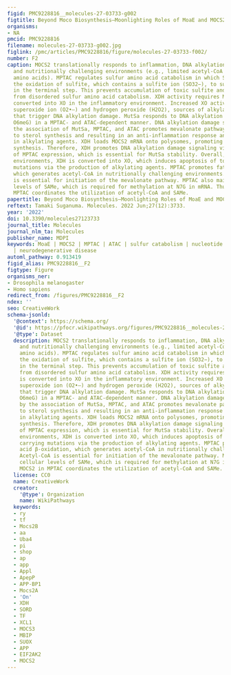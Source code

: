 ```yaml
---
figid: PMC9228816__molecules-27-03733-g002
figtitle: Beyond Moco Biosynthesis―Moonlighting Roles of MoaE and MOCS2
organisms:
- NA
pmcid: PMC9228816
filename: molecules-27-03733-g002.jpg
figlink: /pmc/articles/PMC9228816/figure/molecules-27-03733-f002/
number: F2
caption: MOCS2 translationally responds to inflammation, DNA alkylation signaling,
  and nutritionally challenging environments (e.g., limited acetyl-CoA and sulfur
  amino acids). MPTAC regulates sulfur amino acid catabolism in which SUOX catalyzes
  the oxidation of sulfite, which contains a sulfite ion (SO32−), to sulfate (SO42−)
  in the terminal step. This prevents accumulation of toxic sulfite and ROS generated
  from disordered sulfur amino acid catabolism. XDH activity requires Moco. XDH is
  converted into XO in the inflammatory environment. Increased XO activity produces
  superoxide ion (O2•–) and hydrogen peroxide (H2O2), sources of alkylating agents
  that trigger DNA alkylation damage. MutSa responds to DNA alkylation damage (O6-methylguanine,
  O6meG) in a MPTAC- and ATAC-dependent manner. DNA alkylation damage signaling by
  the association of MutSa, MPTAC, and ATAC promotes mevalonate pathways, leading
  to sterol synthesis and resulting in an anti-inflammation response and a reduction
  in alkylating agents. XDH loads MOCS2 mRNA onto polysomes, promoting MOCS2 protein
  synthesis. Therefore, XDH promotes DNA alkylation damage signaling via promotion
  of MPTAC expression, which is essential for MutSa stability. Overall, in inflammatory
  environments, XDH is converted into XO, which induces apoptosis of toxic cells carrying
  mutations via the production of alkylating agents. MPTAC promotes fatty acid β-oxidation,
  which generates acetyl-CoA in nutritionally challenging environments. Acetyl-CoA
  is essential for initiation of the mevalonate pathway. MPTAC also maintains cellular
  levels of SAMe, which is required for methylation at N7G in mRNA. Thus, MOCS2 in
  MPTAC coordinates the utilization of acetyl-CoA and SAMe.
papertitle: Beyond Moco Biosynthesis―Moonlighting Roles of MoaE and MOCS2.
reftext: Tamaki Suganuma. Molecules. 2022 Jun;27(12):3733.
year: '2022'
doi: 10.3390/molecules27123733
journal_title: Molecules
journal_nlm_ta: Molecules
publisher_name: MDPI
keywords: MoaE | MOCS2 | MPTAC | ATAC | sulfur catabolism | nucleotide metabolism
  | neurodegenerative disease
automl_pathway: 0.913419
figid_alias: PMC9228816__F2
figtype: Figure
organisms_ner:
- Drosophila melanogaster
- Homo sapiens
redirect_from: /figures/PMC9228816__F2
ndex: ''
seo: CreativeWork
schema-jsonld:
  '@context': https://schema.org/
  '@id': https://pfocr.wikipathways.org/figures/PMC9228816__molecules-27-03733-g002.html
  '@type': Dataset
  description: MOCS2 translationally responds to inflammation, DNA alkylation signaling,
    and nutritionally challenging environments (e.g., limited acetyl-CoA and sulfur
    amino acids). MPTAC regulates sulfur amino acid catabolism in which SUOX catalyzes
    the oxidation of sulfite, which contains a sulfite ion (SO32−), to sulfate (SO42−)
    in the terminal step. This prevents accumulation of toxic sulfite and ROS generated
    from disordered sulfur amino acid catabolism. XDH activity requires Moco. XDH
    is converted into XO in the inflammatory environment. Increased XO activity produces
    superoxide ion (O2•–) and hydrogen peroxide (H2O2), sources of alkylating agents
    that trigger DNA alkylation damage. MutSa responds to DNA alkylation damage (O6-methylguanine,
    O6meG) in a MPTAC- and ATAC-dependent manner. DNA alkylation damage signaling
    by the association of MutSa, MPTAC, and ATAC promotes mevalonate pathways, leading
    to sterol synthesis and resulting in an anti-inflammation response and a reduction
    in alkylating agents. XDH loads MOCS2 mRNA onto polysomes, promoting MOCS2 protein
    synthesis. Therefore, XDH promotes DNA alkylation damage signaling via promotion
    of MPTAC expression, which is essential for MutSa stability. Overall, in inflammatory
    environments, XDH is converted into XO, which induces apoptosis of toxic cells
    carrying mutations via the production of alkylating agents. MPTAC promotes fatty
    acid β-oxidation, which generates acetyl-CoA in nutritionally challenging environments.
    Acetyl-CoA is essential for initiation of the mevalonate pathway. MPTAC also maintains
    cellular levels of SAMe, which is required for methylation at N7G in mRNA. Thus,
    MOCS2 in MPTAC coordinates the utilization of acetyl-CoA and SAMe.
  license: CC0
  name: CreativeWork
  creator:
    '@type': Organization
    name: WikiPathways
  keywords:
  - ry
  - tf
  - Mocs2B
  - aa
  - Uba4
  - pi
  - shop
  - ap
  - app
  - Appl
  - ApepP
  - APP-BP1
  - Mocs2A
  - 'On'
  - XDH
  - SORD
  - TF
  - XCL1
  - MOCS3
  - MBIP
  - SUOX
  - APP
  - EIF2AK2
  - MOCS2
---
```

